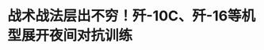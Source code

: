 <!DOCTYPE html>
<html lang="zh-CN">

<head>
    
<title>战术战法层出不穷！歼-10C、歼-16等机型展开夜间对抗训练_腾讯新闻</title>
<meta name="keywords" content="歼-10C,歼-16,军机,战机,歼-20,协同作战,战术,蓝方,空军">
<meta name="description" content="近日，空军某部组织下半夜和拂晓飞行对抗训练，红蓝双方围绕复杂电磁环境下的多机型协同作战展开对抗。红方结合歼-10C、歼-16机型特点密切协同，利用蓝方雷达“盲区”，不断创造攻击窗口。蓝方采取佯攻诱敌策略，多次对红方构成威胁。战术战法层出不穷，攻防态势多次反转，戳视频一起看。...">
<meta name="author" content="腾讯网">
<meta name="copyright" content="Copyright 1998 - 2025 Tencent. All Rights Reserved">
<meta property="og:type" content="news" />

<meta property="og:title" content="战术战法层出不穷！歼-10C、歼-16等机型展开夜间对抗训练_腾讯新闻" />
<meta property="og:description" content="近日，空军某部组织下半夜和拂晓飞行对抗训练，红蓝双方围绕复杂电磁环境下的多机型协同作战展开对抗。红方结合歼-10C、歼-16机型特点密切协同，利用蓝方雷达“盲区”，不断创造攻击窗口。蓝方采取佯攻诱敌策略，多次对红方构成威胁。战术战法层出不穷，攻防态势多次反转，戳视频一起看。..." />
<meta property="og:url" content="https://news.qq.com/rain/a/20250527A016GA00" />
<meta property="og:image" content="https://inews.gtimg.com/news_ls/OFtuyAb_I2piT8LE6IldwnyP_gIhicCRupgEL0dl4_qvQAA_640330/0" />
<meta property="article:author" content="央视新闻" />
<meta property="article:published_time" content="2025-05-27 06:05:08" />
<meta property="category" content="mil" />

<meta name="baidu-site-verification" content="jJeIJ5X7pP" />
    <meta charset="utf-8" />
<meta http-equiv="X-UA-Compatible" content="IE=Edge" />
<meta name="viewport" content="width=device-width, initial-scale=1, shrink-to-fit=no" />
<link rel="dns-prefetch" href="mat1.gtimg.com">
<link rel="dns-prefetch" href="i.news.qq.com">
<link rel="shortcut icon" href="https://mat1.gtimg.com/qqcdn/qqindex2021/favicon.ico">
<script nomodule="true" src="https://mat1.gtimg.com/qqcdn/qqindex2021/common-static/20240515201444/core3-37-1.min.js"></script>
<script>
  try {
    if (!window.IntersectionObserver) {
      var observerScript = document.createElement('script');
      observerScript.src = "https://mat1.gtimg.com/qqcdn/qqindex2021/common-static/20241024141058/intersection-observer-polyfill.js";
      document.head.appendChild(observerScript);
    }
  } catch (error) {}
</script>

<script>
  try {
    if (!Element.prototype.scrollTo) {
      var scrollScript = document.createElement('script');
      scrollScript.src = "https://mat1.gtimg.com/qqcdn/qqindex2021/common-static/20241025153001/scroll-behavior-polyfill.js";
      document.head.appendChild(scrollScript);
    }
  } catch (error) {}
</script>
<script>
  try {
    if ('scrollRestoration' in window.history) {
      window.history.scrollRestoration = 'manual';
    }
    window.isPcClient = Boolean(window.electron) && (
      window.navigator.userAgent.indexOf('pc-client') > 0 ||
      window.navigator.userAgent.indexOf('TencentNews') > 0
    );
  } catch {}
</script>
<script>
  try {
    if (window.isPcClient) {
      var bodyStyle = document.createElement('style');
      bodyStyle.innerText = 'body{ zoom: 0.95 }';
      document.head.appendChild(bodyStyle);
    }
  } catch {}
</script>
<script>
  window.DATA = {"url":"https://view.inews.qq.com/a/20250527A016GA00","article_id":"20250527A016GA00","article_type":"0","title":"战术战法层出不穷！歼-10C、歼-16等机型展开夜间对抗训练","desc":"近日，空军某部组织下半夜和拂晓飞行对抗训练，红蓝双方围绕复杂电磁环境下的多机型协同作战展开对抗。红方结合歼-10C、歼-16机型特点密切协同，利用蓝方雷达“盲区”，不断创造攻击窗口。蓝方采取佯攻诱敌策略，多次对红方构成威胁。战术战法层出不穷，攻防态势多次反转，戳视频一起看。...","iNewsRecommendLevel":1,"abstract":"近日，空军某部组织下半夜和拂晓飞行对抗训练，红蓝双方围绕复杂电磁环境下的多机型协同作战展开对抗。红方结合歼-10C、歼-16机型特点密切协同，利用蓝方雷达“盲区”，不断创造攻击窗口。蓝方采取佯攻诱敌策略，多次对红方构成威胁。战术战法层出不穷，攻防态势多次反转，戳视频一起看。...","catalog1":"mil","ad_channel_sign":"milite","introduction":"","media":"央视新闻","media_id":"58","pubtime":"2025-05-27 06:05:08","comment_id":"8415127897","political":0,"cmsId":"20250527A016GA00","cms_id":"20250527A016GA00","closeAllAd":0,"closeAllFavorite":false,"originContent":{"directory":{"ai_list":null,"enable":2,"list":null},"text":"\u003cdiv class=\"rich_media_content\"\u003e\u003c!--NO_AD_ERROR_8--\u003e\u003cdiv data-vid=\"m30903zqy6e\" data-widget=\"video\"\u003e\u003c!--VIDEO_0--\u003e\u003cspan style=\"text-align: center;font-size: 13px;color: rgb(136, 136, 136); line-height: 14px;margin-bottom: 22px;margin-top: 8px; display: block;\"\u003e\u003c/span\u003e\u003c/div\u003e\n\u003cp data-source=\"cke\"\u003e近日，空军某部组织下半夜和拂晓飞行对抗训练，红蓝双方围绕复杂电磁环境下的多机型协同作战展开对抗。红方结合\u003c!--VERTICAL_CARD_BEGIN_0--\u003e歼-10C\u003c!--VERTICAL_CARD_END_0--\u003e、\u003c!--VERTICAL_CARD_BEGIN_1--\u003e歼-16\u003c!--VERTICAL_CARD_END_1--\u003e机型特点密切协同，利用蓝方雷达“盲区”，不断创造攻击窗口。蓝方采取佯攻诱敌策略，多次对红方构成威胁。战术战法层出不穷，攻防态势多次反转，戳视频一起看。\u003c!--NO_AD_0--\u003e\u003c!--NO_AD_1--\u003e\u003c!--NO_AD_2--\u003e\u003c!--NO_AD_3--\u003e\u003c!--NO_AD_4--\u003e\u003c!--EOP_0--\u003e\u003c!--EOP_1--\u003e\u003c!--EOP_2--\u003e\u003c!--EOP_3--\u003e\u003c!--EOP_4--\u003e\u003c/p\u003e\u003c!--PARAGRAPH_4--\u003e\u003c!--PARAGRAPH_3--\u003e\u003c!--PARAGRAPH_2--\u003e\u003c!--PARAGRAPH_1--\u003e\u003c!--PARAGRAPH_0--\u003e\n\n\n\n\u003cstyle\u003e.rich_media_content{--news-tabel-th-night-color: #444444;--news-font-day-color: #333;--news-font-night-color: #d9d9d9;--news-bottom-distance: 22px}.rich_media_content p:not([data-exeditor-arbitrary-box=image-box]){letter-spacing:.5px;line-height:30px;margin-bottom:var(--news-bottom-distance);word-wrap:break-word}.rich_media_content{color:var(--news-font-day-color);font-size:18px}@media(prefers-color-scheme:dark){body:not([data-weui-theme=light]):not([dark-mode-disable=true]) .rich_media_content p:not([data-exeditor-arbitrary-box=image-box]){letter-spacing:.5px;line-height:30px;margin-bottom:var(--news-bottom-distance);word-wrap:break-word}body:not([data-weui-theme=light]):not([dark-mode-disable=true]) .rich_media_content{color:var(--news-font-night-color)}}.data_color_scheme_dark .rich_media_content p:not([data-exeditor-arbitrary-box=image-box]){letter-spacing:.5px;line-height:30px;margin-bottom:var(--news-bottom-distance);word-wrap:break-word}.data_color_scheme_dark .rich_media_content{color:var(--news-font-night-color)}.data_color_scheme_dark .rich_media_content{font-size:18px}.rich_media_content p[data-exeditor-arbitrary-box=image-box]{margin-bottom:11px}.rich_media_content\u003ediv:not(.qnt-video),.rich_media_content\u003esection{margin-bottom:var(--news-bottom-distance)}.rich_media_content hr{margin-bottom:var(--news-bottom-distance)}.rich_media_content .link_list{margin:0;margin-top:20px;min-height:0!important}.rich_media_content blockquote{background:#f9f9f9;border-left:6px solid #ccc;margin:1.5em 10px;padding:.5em 10px}.rich_media_content blockquote p{margin-bottom:0!important}.data_color_scheme_dark .rich_media_content blockquote{background:#323232}@media(prefers-color-scheme:dark){body:not([data-weui-theme=light]):not([dark-mode-disable=true]) .rich_media_content blockquote{background:#323232}}.rich_media_content ol[data-ex-list]{--ol-start: 1;--ol-list-style-type: decimal;list-style-type:none;counter-reset:olCounter calc(var(--ol-start,1) - 1);position:relative}.rich_media_content ol[data-ex-list]\u003eli\u003e:first-child::before{content:counter(olCounter,var(--ol-list-style-type)) '. ';counter-increment:olCounter;font-variant-numeric:tabular-nums;display:inline-block}.rich_media_content ul[data-ex-list]{--ul-list-style-type: circle;list-style-type:none;position:relative}.rich_media_content ul[data-ex-list].nonUnicode-list-style-type\u003eli\u003e:first-child::before{content:var(--ul-list-style-type) ' ';font-variant-numeric:tabular-nums;display:inline-block;transform:scale(0.5)}.rich_media_content ul[data-ex-list].unicode-list-style-type\u003eli\u003e:first-child::before{content:var(--ul-list-style-type) ' ';font-variant-numeric:tabular-nums;display:inline-block;transform:scale(0.8)}.rich_media_content ol:not([data-ex-list]){padding-left:revert}.rich_media_content ul:not([data-ex-list]){padding-left:revert}.rich_media_content table{display:table;border-collapse:collapse;margin-bottom:var(--news-bottom-distance)}.rich_media_content table th,.rich_media_content table td{word-wrap:break-word;border:1px solid #ddd;white-space:nowrap;padding:2px 5px}.rich_media_content table th{font-weight:700;background-color:#f0f0f0;text-align:left}.rich_media_content table p{margin-bottom:0!important}.data_color_scheme_dark .rich_media_content table th{background:var(--news-tabel-th-night-color)}@media(prefers-color-scheme:dark){body:not([data-weui-theme=light]):not([dark-mode-disable=true]) .rich_media_content table th{background:var(--news-tabel-th-night-color)}}.rich_media_content .qqnews_image_desc,.rich_media_content p[type=om-image-desc]{line-height:20px!important;text-align:center!important;font-size:14px!important;color:#666!important}.rich_media_content div[data-exeditor-arbitrary-box=wrap]:not([data-exeditor-arbitrary-box-special-style]){max-width:100%}.rich_media_content .qqnews-content{--wmfont: 0;--wmcolor: transparent;font-size:var(--wmfont);color:var(--wmcolor);line-height:var(--wmfont)!important;margin-bottom:var(--wmfont)!important}.rich_media_content .qqnews_sign_emphasis{background:#f7f7f7}.rich_media_content .qqnews_sign_emphasis ol{word-wrap:break-word;border:none;color:#5c5c5c;line-height:28px;list-style:none;margin:14px 0 6px;padding:16px 15px 4px}.rich_media_content .qqnews_sign_emphasis p{margin-bottom:12px!important}.rich_media_content .qqnews_sign_emphasis ol\u003eli\u003ep{padding-left:30px}.rich_media_content .qqnews_sign_emphasis ol\u003eli{list-style:none}.rich_media_content .qqnews_sign_emphasis ol\u003eli\u003ep:first-child::before{margin-left:-30px;content:counter(olCounter,decimal) ''!important;counter-increment:olCounter!important;font-variant-numeric:tabular-nums!important;background:#37f;border-radius:2px;color:#fff;font-size:15px;font-style:normal;text-align:center;line-height:18px;width:18px;height:18px;margin-right:12px;position:relative;top:-1px}.data_color_scheme_dark .rich_media_content .qqnews_sign_emphasis{background:#262626}.data_color_scheme_dark .rich_media_content .qqnews_sign_emphasis ol\u003eli\u003ep{color:#a9a9a9}@media(prefers-color-scheme:dark){body:not([data-weui-theme=light]):not([dark-mode-disable=true]) .rich_media_content .qqnews_sign_emphasis{background:#262626}body:not([data-weui-theme=light]):not([dark-mode-disable=true]) .rich_media_content .qqnews_sign_emphasis ol\u003eli\u003ep{color:#a9a9a9}}.rich_media_content h1,.rich_media_content h2,.rich_media_content h3,.rich_media_content h4,.rich_media_content h5,.rich_media_content h6{margin-bottom:var(--news-bottom-distance);font-weight:700}.rich_media_content h1{font-size:20px}.rich_media_content h2,.rich_media_content h3{font-size:19px}.rich_media_content h4,.rich_media_content h5,.rich_media_content h6{font-size:18px}.rich_media_content li:empty{display:none}.rich_media_content ul,.rich_media_content ol{margin-bottom:var(--news-bottom-distance)}.rich_media_content div\u003ep:only-child{margin-bottom:0!important}.rich_media_content .cms-cke-widget-title-wrap p{margin-bottom:0!important}\u003c/style\u003e\u003c/div\u003e","version":"v2"},"originAttribute":{"VERTICAL_CARD_BEGIN_0":{"a_version":"21_android_7.4.57","desc":"歼-10C","detail_url":"qqnews://article_9528?act=ai_chat\u0026vertical_card_type=ai\u0026vertical_card_desc=%E6%AD%BC-10C\u0026a_version=21_android_7.4.57\u0026i_version=11.0_qqnews_7.4.70","i_version":"11.0_qqnews_7.4.70","previous_context":"\n近日，空军某部组织下半夜和拂晓飞行对抗训练，红蓝双方围绕复杂电磁环境下的多机型协同作战展开对抗。红方结合","subsequent_context":"、歼-16机型特点密切协同，利用蓝方雷达“盲区”，不断创造攻击窗口。蓝方采取佯攻诱敌策略，多次对红方构成威胁。战术战法层出不穷，攻防态势多次反转，戳视频一起看。\n\n\n\n","type":"ai","url":"qqnews://article_9528?act=ai_chat\u0026vertical_card_type=ai\u0026vertical_card_desc=%E6%AD%BC-10C\u0026jumpinfo=%7B%22scene%22%3A%22algo_scribe_words%22%2C%22sentence%22%3A%22%E6%AD%BC-10C%22%2C%22sentenceContext%22%3A%22%5Cn%E8%BF%91%E6%97%A5%EF%BC%8C%E7%A9%BA%E5%86%9B%E6%9F%90%E9%83%A8%E7%BB%84%E7%BB%87%E4%B8%8B%E5%8D%8A%E5%A4%9C%E5%92%8C%E6%8B%82%E6%99%93%E9%A3%9E%E8%A1%8C%E5%AF%B9%E6%8A%97%E8%AE%AD%E7%BB%83%EF%BC%8C%E7%BA%A2%E8%93%9D%E5%8F%8C%E6%96%B9%E5%9B%B4%E7%BB%95%E5%A4%8D%E6%9D%82%E7%94%B5%E7%A3%81%E7%8E%AF%E5%A2%83%E4%B8%8B%E7%9A%84%E5%A4%9A%E6%9C%BA%E5%9E%8B%E5%8D%8F%E5%90%8C%E4%BD%9C%E6%88%98%E5%B1%95%E5%BC%80%E5%AF%B9%E6%8A%97%E3%80%82%E7%BA%A2%E6%96%B9%E7%BB%93%E5%90%88%7B%E6%AD%BC-10C%7D%E3%80%81%E6%AD%BC-16%E6%9C%BA%E5%9E%8B%E7%89%B9%E7%82%B9%E5%AF%86%E5%88%87%E5%8D%8F%E5%90%8C%EF%BC%8C%E5%88%A9%E7%94%A8%E8%93%9D%E6%96%B9%E9%9B%B7%E8%BE%BE%E2%80%9C%E7%9B%B2%E5%8C%BA%E2%80%9D%EF%BC%8C%E4%B8%8D%E6%96%AD%E5%88%9B%E9%80%A0%E6%94%BB%E5%87%BB%E7%AA%97%E5%8F%A3%E3%80%82%E8%93%9D%E6%96%B9%E9%87%87%E5%8F%96%E4%BD%AF%E6%94%BB%E8%AF%B1%E6%95%8C%E7%AD%96%E7%95%A5%EF%BC%8C%E5%A4%9A%E6%AC%A1%E5%AF%B9%E7%BA%A2%E6%96%B9%E6%9E%84%E6%88%90%E5%A8%81%E8%83%81%E3%80%82%E6%88%98%E6%9C%AF%E6%88%98%E6%B3%95%E5%B1%82%E5%87%BA%E4%B8%8D%E7%A9%B7%EF%BC%8C%E6%94%BB%E9%98%B2%E6%80%81%E5%8A%BF%E5%A4%9A%E6%AC%A1%E5%8F%8D%E8%BD%AC%EF%BC%8C%E6%88%B3%E8%A7%86%E9%A2%91%E4%B8%80%E8%B5%B7%E7%9C%8B%E3%80%82%5Cn%5Cn%5Cn%5Cn%22%2C%22source%22%3A%22article_sharepage_scribewords%22%7D","urls":{"qqcom":{"pc_url":"qqnews://article_9528?act=ai_chat\u0026vertical_card_type=ai\u0026vertical_card_desc=%E6%AD%BC-10C\u0026jumpinfo=%7B%22scene%22%3A%22algo_scribe_words%22%2C%22sentence%22%3A%22%E6%AD%BC-10C%22%2C%22sentenceContext%22%3A%22%5Cn%E8%BF%91%E6%97%A5%EF%BC%8C%E7%A9%BA%E5%86%9B%E6%9F%90%E9%83%A8%E7%BB%84%E7%BB%87%E4%B8%8B%E5%8D%8A%E5%A4%9C%E5%92%8C%E6%8B%82%E6%99%93%E9%A3%9E%E8%A1%8C%E5%AF%B9%E6%8A%97%E8%AE%AD%E7%BB%83%EF%BC%8C%E7%BA%A2%E8%93%9D%E5%8F%8C%E6%96%B9%E5%9B%B4%E7%BB%95%E5%A4%8D%E6%9D%82%E7%94%B5%E7%A3%81%E7%8E%AF%E5%A2%83%E4%B8%8B%E7%9A%84%E5%A4%9A%E6%9C%BA%E5%9E%8B%E5%8D%8F%E5%90%8C%E4%BD%9C%E6%88%98%E5%B1%95%E5%BC%80%E5%AF%B9%E6%8A%97%E3%80%82%E7%BA%A2%E6%96%B9%E7%BB%93%E5%90%88%7B%E6%AD%BC-10C%7D%E3%80%81%E6%AD%BC-16%E6%9C%BA%E5%9E%8B%E7%89%B9%E7%82%B9%E5%AF%86%E5%88%87%E5%8D%8F%E5%90%8C%EF%BC%8C%E5%88%A9%E7%94%A8%E8%93%9D%E6%96%B9%E9%9B%B7%E8%BE%BE%E2%80%9C%E7%9B%B2%E5%8C%BA%E2%80%9D%EF%BC%8C%E4%B8%8D%E6%96%AD%E5%88%9B%E9%80%A0%E6%94%BB%E5%87%BB%E7%AA%97%E5%8F%A3%E3%80%82%E8%93%9D%E6%96%B9%E9%87%87%E5%8F%96%E4%BD%AF%E6%94%BB%E8%AF%B1%E6%95%8C%E7%AD%96%E7%95%A5%EF%BC%8C%E5%A4%9A%E6%AC%A1%E5%AF%B9%E7%BA%A2%E6%96%B9%E6%9E%84%E6%88%90%E5%A8%81%E8%83%81%E3%80%82%E6%88%98%E6%9C%AF%E6%88%98%E6%B3%95%E5%B1%82%E5%87%BA%E4%B8%8D%E7%A9%B7%EF%BC%8C%E6%94%BB%E9%98%B2%E6%80%81%E5%8A%BF%E5%A4%9A%E6%AC%A1%E5%8F%8D%E8%BD%AC%EF%BC%8C%E6%88%B3%E8%A7%86%E9%A2%91%E4%B8%80%E8%B5%B7%E7%9C%8B%E3%80%82%5Cn%5Cn%5Cn%5Cn%22%2C%22source%22%3A%22article_sharepage_scribewords%22%7D"},"web":{"h5_url":"qqnews://article_9528?act=ai_chat\u0026vertical_card_type=ai\u0026vertical_card_desc=%E6%AD%BC-10C\u0026jumpinfo=%7B%22scene%22%3A%22algo_scribe_words%22%2C%22sentence%22%3A%22%E6%AD%BC-10C%22%2C%22sentenceContext%22%3A%22%5Cn%E8%BF%91%E6%97%A5%EF%BC%8C%E7%A9%BA%E5%86%9B%E6%9F%90%E9%83%A8%E7%BB%84%E7%BB%87%E4%B8%8B%E5%8D%8A%E5%A4%9C%E5%92%8C%E6%8B%82%E6%99%93%E9%A3%9E%E8%A1%8C%E5%AF%B9%E6%8A%97%E8%AE%AD%E7%BB%83%EF%BC%8C%E7%BA%A2%E8%93%9D%E5%8F%8C%E6%96%B9%E5%9B%B4%E7%BB%95%E5%A4%8D%E6%9D%82%E7%94%B5%E7%A3%81%E7%8E%AF%E5%A2%83%E4%B8%8B%E7%9A%84%E5%A4%9A%E6%9C%BA%E5%9E%8B%E5%8D%8F%E5%90%8C%E4%BD%9C%E6%88%98%E5%B1%95%E5%BC%80%E5%AF%B9%E6%8A%97%E3%80%82%E7%BA%A2%E6%96%B9%E7%BB%93%E5%90%88%7B%E6%AD%BC-10C%7D%E3%80%81%E6%AD%BC-16%E6%9C%BA%E5%9E%8B%E7%89%B9%E7%82%B9%E5%AF%86%E5%88%87%E5%8D%8F%E5%90%8C%EF%BC%8C%E5%88%A9%E7%94%A8%E8%93%9D%E6%96%B9%E9%9B%B7%E8%BE%BE%E2%80%9C%E7%9B%B2%E5%8C%BA%E2%80%9D%EF%BC%8C%E4%B8%8D%E6%96%AD%E5%88%9B%E9%80%A0%E6%94%BB%E5%87%BB%E7%AA%97%E5%8F%A3%E3%80%82%E8%93%9D%E6%96%B9%E9%87%87%E5%8F%96%E4%BD%AF%E6%94%BB%E8%AF%B1%E6%95%8C%E7%AD%96%E7%95%A5%EF%BC%8C%E5%A4%9A%E6%AC%A1%E5%AF%B9%E7%BA%A2%E6%96%B9%E6%9E%84%E6%88%90%E5%A8%81%E8%83%81%E3%80%82%E6%88%98%E6%9C%AF%E6%88%98%E6%B3%95%E5%B1%82%E5%87%BA%E4%B8%8D%E7%A9%B7%EF%BC%8C%E6%94%BB%E9%98%B2%E6%80%81%E5%8A%BF%E5%A4%9A%E6%AC%A1%E5%8F%8D%E8%BD%AC%EF%BC%8C%E6%88%B3%E8%A7%86%E9%A2%91%E4%B8%80%E8%B5%B7%E7%9C%8B%E3%80%82%5Cn%5Cn%5Cn%5Cn%22%2C%22source%22%3A%22article_sharepage_scribewords%22%7D"}}},"VERTICAL_CARD_BEGIN_1":{"a_version":"21_android_7.4.57","desc":"歼-16","detail_url":"qqnews://article_9528?act=ai_chat\u0026vertical_card_type=ai\u0026vertical_card_desc=%E6%AD%BC-16\u0026a_version=21_android_7.4.57\u0026i_version=11.0_qqnews_7.4.70","i_version":"11.0_qqnews_7.4.70","previous_context":"\n近日，空军某部组织下半夜和拂晓飞行对抗训练，红蓝双方围绕复杂电磁环境下的多机型协同作战展开对抗。红方结合歼-10C、","subsequent_context":"机型特点密切协同，利用蓝方雷达“盲区”，不断创造攻击窗口。蓝方采取佯攻诱敌策略，多次对红方构成威胁。战术战法层出不穷，攻防态势多次反转，戳视频一起看。\n\n\n\n","type":"ai","url":"qqnews://article_9528?act=ai_chat\u0026vertical_card_type=ai\u0026vertical_card_desc=%E6%AD%BC-16\u0026jumpinfo=%7B%22scene%22%3A%22algo_scribe_words%22%2C%22sentence%22%3A%22%E6%AD%BC-16%22%2C%22sentenceContext%22%3A%22%5Cn%E8%BF%91%E6%97%A5%EF%BC%8C%E7%A9%BA%E5%86%9B%E6%9F%90%E9%83%A8%E7%BB%84%E7%BB%87%E4%B8%8B%E5%8D%8A%E5%A4%9C%E5%92%8C%E6%8B%82%E6%99%93%E9%A3%9E%E8%A1%8C%E5%AF%B9%E6%8A%97%E8%AE%AD%E7%BB%83%EF%BC%8C%E7%BA%A2%E8%93%9D%E5%8F%8C%E6%96%B9%E5%9B%B4%E7%BB%95%E5%A4%8D%E6%9D%82%E7%94%B5%E7%A3%81%E7%8E%AF%E5%A2%83%E4%B8%8B%E7%9A%84%E5%A4%9A%E6%9C%BA%E5%9E%8B%E5%8D%8F%E5%90%8C%E4%BD%9C%E6%88%98%E5%B1%95%E5%BC%80%E5%AF%B9%E6%8A%97%E3%80%82%E7%BA%A2%E6%96%B9%E7%BB%93%E5%90%88%E6%AD%BC-10C%E3%80%81%7B%E6%AD%BC-16%7D%E6%9C%BA%E5%9E%8B%E7%89%B9%E7%82%B9%E5%AF%86%E5%88%87%E5%8D%8F%E5%90%8C%EF%BC%8C%E5%88%A9%E7%94%A8%E8%93%9D%E6%96%B9%E9%9B%B7%E8%BE%BE%E2%80%9C%E7%9B%B2%E5%8C%BA%E2%80%9D%EF%BC%8C%E4%B8%8D%E6%96%AD%E5%88%9B%E9%80%A0%E6%94%BB%E5%87%BB%E7%AA%97%E5%8F%A3%E3%80%82%E8%93%9D%E6%96%B9%E9%87%87%E5%8F%96%E4%BD%AF%E6%94%BB%E8%AF%B1%E6%95%8C%E7%AD%96%E7%95%A5%EF%BC%8C%E5%A4%9A%E6%AC%A1%E5%AF%B9%E7%BA%A2%E6%96%B9%E6%9E%84%E6%88%90%E5%A8%81%E8%83%81%E3%80%82%E6%88%98%E6%9C%AF%E6%88%98%E6%B3%95%E5%B1%82%E5%87%BA%E4%B8%8D%E7%A9%B7%EF%BC%8C%E6%94%BB%E9%98%B2%E6%80%81%E5%8A%BF%E5%A4%9A%E6%AC%A1%E5%8F%8D%E8%BD%AC%EF%BC%8C%E6%88%B3%E8%A7%86%E9%A2%91%E4%B8%80%E8%B5%B7%E7%9C%8B%E3%80%82%5Cn%5Cn%5Cn%5Cn%22%2C%22source%22%3A%22article_sharepage_scribewords%22%7D","urls":{"qqcom":{"pc_url":"qqnews://article_9528?act=ai_chat\u0026vertical_card_type=ai\u0026vertical_card_desc=%E6%AD%BC-16\u0026jumpinfo=%7B%22scene%22%3A%22algo_scribe_words%22%2C%22sentence%22%3A%22%E6%AD%BC-16%22%2C%22sentenceContext%22%3A%22%5Cn%E8%BF%91%E6%97%A5%EF%BC%8C%E7%A9%BA%E5%86%9B%E6%9F%90%E9%83%A8%E7%BB%84%E7%BB%87%E4%B8%8B%E5%8D%8A%E5%A4%9C%E5%92%8C%E6%8B%82%E6%99%93%E9%A3%9E%E8%A1%8C%E5%AF%B9%E6%8A%97%E8%AE%AD%E7%BB%83%EF%BC%8C%E7%BA%A2%E8%93%9D%E5%8F%8C%E6%96%B9%E5%9B%B4%E7%BB%95%E5%A4%8D%E6%9D%82%E7%94%B5%E7%A3%81%E7%8E%AF%E5%A2%83%E4%B8%8B%E7%9A%84%E5%A4%9A%E6%9C%BA%E5%9E%8B%E5%8D%8F%E5%90%8C%E4%BD%9C%E6%88%98%E5%B1%95%E5%BC%80%E5%AF%B9%E6%8A%97%E3%80%82%E7%BA%A2%E6%96%B9%E7%BB%93%E5%90%88%E6%AD%BC-10C%E3%80%81%7B%E6%AD%BC-16%7D%E6%9C%BA%E5%9E%8B%E7%89%B9%E7%82%B9%E5%AF%86%E5%88%87%E5%8D%8F%E5%90%8C%EF%BC%8C%E5%88%A9%E7%94%A8%E8%93%9D%E6%96%B9%E9%9B%B7%E8%BE%BE%E2%80%9C%E7%9B%B2%E5%8C%BA%E2%80%9D%EF%BC%8C%E4%B8%8D%E6%96%AD%E5%88%9B%E9%80%A0%E6%94%BB%E5%87%BB%E7%AA%97%E5%8F%A3%E3%80%82%E8%93%9D%E6%96%B9%E9%87%87%E5%8F%96%E4%BD%AF%E6%94%BB%E8%AF%B1%E6%95%8C%E7%AD%96%E7%95%A5%EF%BC%8C%E5%A4%9A%E6%AC%A1%E5%AF%B9%E7%BA%A2%E6%96%B9%E6%9E%84%E6%88%90%E5%A8%81%E8%83%81%E3%80%82%E6%88%98%E6%9C%AF%E6%88%98%E6%B3%95%E5%B1%82%E5%87%BA%E4%B8%8D%E7%A9%B7%EF%BC%8C%E6%94%BB%E9%98%B2%E6%80%81%E5%8A%BF%E5%A4%9A%E6%AC%A1%E5%8F%8D%E8%BD%AC%EF%BC%8C%E6%88%B3%E8%A7%86%E9%A2%91%E4%B8%80%E8%B5%B7%E7%9C%8B%E3%80%82%5Cn%5Cn%5Cn%5Cn%22%2C%22source%22%3A%22article_sharepage_scribewords%22%7D"},"web":{"h5_url":"qqnews://article_9528?act=ai_chat\u0026vertical_card_type=ai\u0026vertical_card_desc=%E6%AD%BC-16\u0026jumpinfo=%7B%22scene%22%3A%22algo_scribe_words%22%2C%22sentence%22%3A%22%E6%AD%BC-16%22%2C%22sentenceContext%22%3A%22%5Cn%E8%BF%91%E6%97%A5%EF%BC%8C%E7%A9%BA%E5%86%9B%E6%9F%90%E9%83%A8%E7%BB%84%E7%BB%87%E4%B8%8B%E5%8D%8A%E5%A4%9C%E5%92%8C%E6%8B%82%E6%99%93%E9%A3%9E%E8%A1%8C%E5%AF%B9%E6%8A%97%E8%AE%AD%E7%BB%83%EF%BC%8C%E7%BA%A2%E8%93%9D%E5%8F%8C%E6%96%B9%E5%9B%B4%E7%BB%95%E5%A4%8D%E6%9D%82%E7%94%B5%E7%A3%81%E7%8E%AF%E5%A2%83%E4%B8%8B%E7%9A%84%E5%A4%9A%E6%9C%BA%E5%9E%8B%E5%8D%8F%E5%90%8C%E4%BD%9C%E6%88%98%E5%B1%95%E5%BC%80%E5%AF%B9%E6%8A%97%E3%80%82%E7%BA%A2%E6%96%B9%E7%BB%93%E5%90%88%E6%AD%BC-10C%E3%80%81%7B%E6%AD%BC-16%7D%E6%9C%BA%E5%9E%8B%E7%89%B9%E7%82%B9%E5%AF%86%E5%88%87%E5%8D%8F%E5%90%8C%EF%BC%8C%E5%88%A9%E7%94%A8%E8%93%9D%E6%96%B9%E9%9B%B7%E8%BE%BE%E2%80%9C%E7%9B%B2%E5%8C%BA%E2%80%9D%EF%BC%8C%E4%B8%8D%E6%96%AD%E5%88%9B%E9%80%A0%E6%94%BB%E5%87%BB%E7%AA%97%E5%8F%A3%E3%80%82%E8%93%9D%E6%96%B9%E9%87%87%E5%8F%96%E4%BD%AF%E6%94%BB%E8%AF%B1%E6%95%8C%E7%AD%96%E7%95%A5%EF%BC%8C%E5%A4%9A%E6%AC%A1%E5%AF%B9%E7%BA%A2%E6%96%B9%E6%9E%84%E6%88%90%E5%A8%81%E8%83%81%E3%80%82%E6%88%98%E6%9C%AF%E6%88%98%E6%B3%95%E5%B1%82%E5%87%BA%E4%B8%8D%E7%A9%B7%EF%BC%8C%E6%94%BB%E9%98%B2%E6%80%81%E5%8A%BF%E5%A4%9A%E6%AC%A1%E5%8F%8D%E8%BD%AC%EF%BC%8C%E6%88%B3%E8%A7%86%E9%A2%91%E4%B8%80%E8%B5%B7%E7%9C%8B%E3%80%82%5Cn%5Cn%5Cn%5Cn%22%2C%22source%22%3A%22article_sharepage_scribewords%22%7D"}}},"VERTICAL_CARD_END_0":{"show_type":"6"},"VERTICAL_CARD_END_1":{"show_type":"6"},"VIDEO_0":{"asDownloader":"","asSensitiveNormal":"","aspect":"1.78","desc":"","duration":"00:31","height":360,"img":"http://puui.qpic.cn/vpic_cover/m30903zqy6e/m30903zqy6e_hz.jpg/640","jumpword":"","playmode":1,"playurl":"http://inews.qq.com/webVideo?vid=m30903zqy6e\u0026img=http%3A%2F%2Fpuui.qpic.cn%2Fvpic_cover%2Fm30903zqy6e%2Fm30903zqy6e_hz.jpg%2F640\u0026appver=16.7.1_qqcom_7.2.40","screenType":-1,"style":"","title":"战术战法层出不穷！歼-10C、歼-16等机型展开夜间对抗训练","vid":"m30903zqy6e","videosourcetype":1,"width":640}},"selfDeclare":{},"userAddress":"北京","card":{"chlid":"58","chlname":"央视新闻","desc":"“央视新闻”是中央广播电视总台新闻新媒体旗舰账号，是重大新闻、突发事件和重要报道的总台首发账号。","icon":"https://inews.gtimg.com/om_ls/OCsBJ1JWKedYO2D7fQMnqlOmtm7WVDrtLSwqEYQCk6kJ8AA_200200/0","msgEntry":1,"uin":"ec6993b8a9bd48215bee15e390bcc00f76","update_frequency":"0","vip_desc":"中央广播电视总台央视新闻官方账号","vip_icon_night":"https://inews.gtimg.com/newsapp_bt/0/1128171011183_4151/0","vip_place":"left","vip_type":"20006","vip_icon":"https://inews.gtimg.com/newsapp_bt/0/1128164013310_1586/0","vip_type_new":"20006","suid":"8QMc3H5f7o0Uuj/Z","liveInfo":{"roomID":"1453407855","roomStatus":"2","cms_id":"RLV2025052604164300","article_type":"102"},"cpLevel":1},"interationCount":{"like":346,"collect":91,"share":85},"payment_info":{},"article_is_pay":false,"payment_column_info_v1":{"is_column_pay":false,"read_count_all":0},"tag_info_item":null,"contentWordsNum":121,"extraProperty":{"FeedbackDetailDisableInsert":0,"zanSkinType":""},"relateWelfare":{},"aiSwitch":true,"isOversize":false,"videoArr":[]};
</script>
<script>
  window.channelInfo = {"channelConfig":{"channelNav":[{"_auto_id":"1","active_alien_img":"","alien_img":"","channel_id":"news_news_home","is_local":"0","link":"https://www.qq.com","name_cn":"首页","name_en":"home"},{"_auto_id":"2","active_alien_img":"","alien_img":"","channel_id":"news_news_top","is_local":"0","link":"","name_cn":"要闻","name_en":"news"},{"_auto_id":"4","active_alien_img":"","alien_img":"","channel_id":"news_news_bj","is_local":"1","link":"","name_cn":"北京","name_en":"bj"},{"_auto_id":"5","active_alien_img":"","alien_img":"","channel_id":"news_news_finance","is_local":"0","link":"","name_cn":"财经","name_en":"finance"},{"_auto_id":"6","active_alien_img":"","alien_img":"","channel_id":"news_news_tech","is_local":"0","link":"","name_cn":"科技","name_en":"tech"},{"_auto_id":"7","active_alien_img":"","alien_img":"","channel_id":"tv","is_local":"0","link":"https://v.qq.com/channel/tv/?ptag=qqnews","name_cn":"电视剧","name_en":"tv"},{"_auto_id":"8","active_alien_img":"","alien_img":"","channel_id":"news_news_qa","is_local":"0","link":"","name_cn":"热问","name_en":"qa"},{"_auto_id":"9","active_alien_img":"","alien_img":"","channel_id":"news_news_ent","is_local":"0","link":"","name_cn":"娱乐","name_en":"ent"},{"_auto_id":"10","active_alien_img":"","alien_img":"","channel_id":"variety","is_local":"0","link":"https://v.qq.com/channel/variety/?ptag=qqnews","name_cn":"综艺","name_en":"variety"},{"_auto_id":"11","active_alien_img":"","alien_img":"","channel_id":"news_news_sports","is_local":"0","link":"","name_cn":"体育","name_en":"sports"},{"_auto_id":"13","active_alien_img":"","alien_img":"","channel_id":"news_news_nba","is_local":"0","link":"","name_cn":"NBA","name_en":"nba"},{"_auto_id":"14","active_alien_img":"","alien_img":"","channel_id":"news_news_world","is_local":"0","link":"","name_cn":"国际","name_en":"world"},{"_auto_id":"15","active_alien_img":"","alien_img":"","channel_id":"news_news_mil","is_local":"0","link":"","name_cn":"军事","name_en":"milite"},{"_auto_id":"16","active_alien_img":"","alien_img":"","channel_id":"news_news_auto","is_local":"0","link":"","name_cn":"汽车","name_en":"auto"},{"_auto_id":"17","active_alien_img":"","alien_img":"","channel_id":"news_news_house","is_local":"0","link":"","name_cn":"房产","name_en":"house"},{"_auto_id":"18","active_alien_img":"","alien_img":"","channel_id":"news_news_edu","is_local":"0","link":"","name_cn":"教育","name_en":"edu"},{"_auto_id":"19","active_alien_img":"","alien_img":"","channel_id":"news_news_antip","is_local":"0","link":"","name_cn":"健康","name_en":"health"},{"_auto_id":"20","active_alien_img":"","alien_img":"","channel_id":"news_news_video","is_local":"0","link":"","name_cn":"视频","name_en":"video"},{"_auto_id":"21","active_alien_img":"","alien_img":"","channel_id":"news_news_game","is_local":"0","link":"","name_cn":"游戏","name_en":"games"},{"_auto_id":"22","active_alien_img":"","alien_img":"","channel_id":"news_news_nchupin","is_local":"0","link":"","name_cn":"眼界","name_en":"chupin"},{"_auto_id":"24","active_alien_img":"","alien_img":"","channel_id":"news_news_football","is_local":"0","link":"","name_cn":"足球","name_en":"football"},{"_auto_id":"25","active_alien_img":"","alien_img":"","channel_id":"news_news_kepu","is_local":"0","link":"","name_cn":"科学","name_en":"kepu"},{"_auto_id":"26","active_alien_img":"","alien_img":"","channel_id":"news_news_digi","is_local":"0","link":"","name_cn":"数码","name_en":"digi"},{"_auto_id":"28","active_alien_img":"","alien_img":"","channel_id":"ymzx","is_local":"0","link":"https://gamer.qq.com/v2/cloudgame/game/96897?ichannel=txxwpc0Ftxxwpc1","name_cn":"元梦之星","name_en":"news_news_ymzx"},{"_auto_id":"31","active_alien_img":"","alien_img":"","channel_id":"movie","is_local":"0","link":"https://v.qq.com/channel/movie/?ptag=qqnews","name_cn":"电影","name_en":"movie"},{"_auto_id":"32","active_alien_img":"","alien_img":"","channel_id":"news_news_esport","is_local":"0","link":"","name_cn":"电竞","name_en":"esport"},{"_auto_id":"34","active_alien_img":"","alien_img":"","channel_id":"news_news_history","is_local":"0","link":"","name_cn":"历史","name_en":"history"},{"_auto_id":"35","active_alien_img":"","alien_img":"","channel_id":"news_news_baby","is_local":"0","link":"","name_cn":"育儿","name_en":"baby"},{"_auto_id":"36","active_alien_img":"","alien_img":"","channel_id":"hbjy","is_local":"0","link":"https://gp.qq.com/act/a20250421mnqlx/news.shtml","name_cn":"和平精英","name_en":"news_news_hbjy"},{"_auto_id":"37","active_alien_img":"","alien_img":"","channel_id":"cloud_gamer","is_local":"0","link":"https://gamer.qq.com/?ichannel=txxwpc0Ftxxwpc1","name_cn":"云游戏","name_en":"cloud_gamer"},{"_auto_id":"38","active_alien_img":"","alien_img":"","channel_id":"news_news_lic","is_local":"0","link":"","name_cn":"理财","name_en":"finance_licai"},{"_auto_id":"39","active_alien_img":"","alien_img":"","channel_id":"news_news_istock","is_local":"0","link":"","name_cn":"股票","name_en":"finance_stock"},{"_auto_id":"40","active_alien_img":"","alien_img":"","channel_id":"ren_min_shi_pin","is_local":"0","link":"https://news.qq.com/omn/author/8QMd3Hld74cbujbY?tab=om_video","name_cn":"人民视频","name_en":"ren_min_shi_pin"},{"_auto_id":"41","active_alien_img":"","alien_img":"","channel_id":"news_news_weather","is_local":"0","link":"https://tianqi.qq.com/index.htm","name_cn":"天气","name_en":"weather"}]}};
</script>
<script>
  window.articleConfig = {"rightConfig":[{"_auto_id":"1","category_key":"default","modules":"{\"moduleList\":[{\"title\":\"作者其他文章\",\"id\":\"user_article\"},{\"title\":\"精选视频\",\"id\":\"video_album\",\"videoType\":\"tag\",\"videoId\":\"aUepxrtchGM=\",\"isSticky\":0},{\"title\":\"下载条\",\"id\":\"download_banner\",\"isSticky\":1},{\"title\":\"热点榜\",\"id\":\"hot_rank_list\",\"isSticky\":1},{\"title\":\"广告推广\",\"id\":\"ssp_ad_module\",\"category\":\"ad_ssp\",\"loid\":\"109\",\"isSticky\":1},{\"title\":\"广告推广位\",\"id\":\"c2s_ad_module\",\"category\":\"right_c2s\",\"path\":\"QQcom_all_Rectangle-1|QQcom_all_Rectangle-2|QQcom_all_Rectangle-3\",\"isSticky\":1}]}"},{"_auto_id":"2","category_key":"ent","modules":"{\"moduleList\":[{\"title\":\"作者其他文章\",\"id\":\"user_article\"},{\"title\":\"精选视频\",\"id\":\"video_album\",\"videoType\":\"tag\",\"videoId\":\"aUepxrtchGM=\"},{\"title\":\"下载条\",\"id\":\"download_banner\",\"isSticky\":1},{\"title\":\"热点榜\",\"id\":\"hot_rank_list\",\"isSticky\":1},{\"title\":\"广告推广\",\"id\":\"ssp_ad_module\",\"category\":\"ad_ssp\",\"loid\":\"109\",\"isSticky\":1},{\"title\":\"广告推广\",\"id\":\"ssp_ad_module\",\"category\":\"ad_ssp\",\"loid\":\"117\",\"isSticky\":1}]}"},{"_auto_id":"3","category_key":"game","modules":"{\"moduleList\":[{\"title\":\"作者其他文章\",\"id\":\"user_article\"},{\"title\":\"精选视频\",\"id\":\"video_album\",\"videoType\":\"tag\",\"videoId\":\"aUepxrtchGM=\"},{\"title\":\"热门游戏\",\"id\":\"recommend_game\",\"isSticky\":0},{\"title\":\"下载条\",\"id\":\"download_banner\",\"isSticky\":1},{\"title\":\"热点榜\",\"id\":\"hot_rank_list\",\"isSticky\":1},{\"title\":\"广告推广\",\"id\":\"ssp_ad_module\",\"category\":\"ad_ssp\",\"loid\":\"109\",\"isSticky\":1},{\"title\":\"广告推广位\",\"id\":\"c2s_ad_module\",\"category\":\"right_c2s\",\"path\":\"QQcom_all_Rectangle-1|QQcom_all_Rectangle-2|QQcom_all_Rectangle-3\",\"isSticky\":1}]}"},{"_auto_id":"4","category_key":"tech","modules":"{\"moduleList\":[{\"title\":\"作者其他文章\",\"id\":\"user_article\"},{\"title\":\"精选视频\",\"id\":\"video_album\",\"videoType\":\"tag\",\"videoId\":\"aUepxrtchGM=\"},{\"title\":\"下载条\",\"id\":\"download_banner\",\"isSticky\":1},{\"title\":\"热点榜\",\"id\":\"hot_rank_list\",\"isSticky\":1},{\"title\":\"广告推广\",\"id\":\"ssp_ad_module\",\"category\":\"ad_ssp\",\"loid\":\"109\",\"isSticky\":1},{\"title\":\"广告推广位\",\"id\":\"c2s_ad_module\",\"category\":\"right_c2s\",\"path\":\"QQcom_all_Rectangle-1|QQcom_all_Rectangle-2|QQcom_all_Rectangle-3\",\"isSticky\":1}]}"},{"_auto_id":"5","category_key":"finance","modules":"{\"moduleList\":[{\"title\":\"作者其他文章\",\"id\":\"user_article\"},{\"title\":\"精选视频\",\"id\":\"video_album\",\"videoType\":\"tag\",\"videoId\":\"aUepxrtchGM=\"},{\"title\":\"下载条\",\"id\":\"download_banner\",\"isSticky\":1},{\"title\":\"热点榜\",\"id\":\"hot_rank_list\",\"isSticky\":1},{\"title\":\"广告推广\",\"id\":\"ssp_ad_module\",\"category\":\"ad_ssp\",\"loid\":\"109\",\"isSticky\":1},{\"title\":\"广告推广位\",\"id\":\"c2s_ad_module\",\"category\":\"right_c2s\",\"path\":\"QQcom_all_Rectangle-1|QQcom_all_Rectangle-2|QQcom_all_Rectangle-3\",\"isSticky\":1}]}"},{"_auto_id":"6","category_key":"news","modules":"{\"moduleList\":[{\"title\":\"作者其他文章\",\"id\":\"user_article\"},{\"title\":\"精选视频\",\"id\":\"video_album\",\"videoType\":\"tag\",\"videoId\":\"aUepxrtchGM=\"},{\"title\":\"下载条\",\"id\":\"download_banner\",\"isSticky\":1},{\"title\":\"热点榜\",\"id\":\"hot_rank_list\",\"isSticky\":1},{\"title\":\"广告推广\",\"id\":\"ssp_ad_module\",\"category\":\"ad_ssp\",\"loid\":\"109\",\"isSticky\":1},{\"title\":\"广告推广位\",\"id\":\"c2s_ad_module\",\"category\":\"right_c2s\",\"path\":\"QQcom_all_Rectangle-1|QQcom_all_Rectangle-2|QQcom_all_Rectangle-3\",\"isSticky\":1}]}"},{"_auto_id":"7","category_key":"fashion","modules":"{\"moduleList\":[{\"title\":\"作者其他文章\",\"id\":\"user_article\"},{\"title\":\"精选视频\",\"id\":\"video_album\",\"videoType\":\"tag\",\"videoId\":\"aUepxrtchGM=\"},{\"title\":\"下载条\",\"id\":\"download_banner\",\"isSticky\":1},{\"title\":\"热点榜\",\"id\":\"hot_rank_list\",\"isSticky\":1},{\"title\":\"广告推广\",\"id\":\"ssp_ad_module\",\"category\":\"ad_ssp\",\"loid\":\"109\",\"isSticky\":1},{\"title\":\"广告推广位\",\"id\":\"c2s_ad_module\",\"category\":\"right_c2s\",\"path\":\"QQcom_all_Rectangle-1|QQcom_all_Rectangle-2|QQcom_all_Rectangle-3\",\"isSticky\":1}]}"},{"_auto_id":"8","category_key":"sports","modules":"{\"moduleList\":[{\"title\":\"作者其他文章\",\"id\":\"user_article\"},{\"title\":\"精选视频\",\"id\":\"video_album\",\"videoType\":\"tag\",\"videoId\":\"aUepxrtchGM=\"},{\"title\":\"下载条\",\"id\":\"download_banner\",\"isSticky\":1},{\"title\":\"热点榜\",\"id\":\"hot_rank_list\",\"isSticky\":1},{\"title\":\"广告推广\",\"id\":\"ssp_ad_module\",\"category\":\"ad_ssp\",\"loid\":\"109\",\"isSticky\":1},{\"title\":\"广告推广位\",\"id\":\"c2s_ad_module\",\"category\":\"right_c2s\",\"path\":\"QQcom_all_Rectangle-1|QQcom_all_Rectangle-2|QQcom_all_Rectangle-3\",\"isSticky\":1}]}"},{"_auto_id":"9","category_key":"health","modules":"{\"moduleList\":[{\"title\":\"作者其他文章\",\"id\":\"user_article\"},{\"title\":\"精选视频\",\"id\":\"video_album\",\"videoType\":\"tag\",\"videoId\":\"aUepxrtchGM=\"},{\"title\":\"下载条\",\"id\":\"download_banner\",\"isSticky\":1},{\"title\":\"热点榜\",\"id\":\"hot_rank_list\",\"isSticky\":1},{\"title\":\"广告推广\",\"id\":\"ssp_ad_module\",\"category\":\"ad_ssp\",\"loid\":\"109\",\"isSticky\":1},{\"title\":\"广告推广位\",\"id\":\"c2s_ad_module\",\"category\":\"right_c2s\",\"path\":\"QQcom_all_Rectangle-1|QQcom_all_Rectangle-2|QQcom_all_Rectangle-3\",\"isSticky\":1}]}"},{"_auto_id":"10","category_key":"nba","modules":"{\"moduleList\":[{\"title\":\"作者其他文章\",\"id\":\"user_article\"},{\"title\":\"精选视频\",\"id\":\"video_album\",\"videoType\":\"tag\",\"videoId\":\"aUepxrtchGM=\"},{\"title\":\"下载条\",\"id\":\"download_banner\",\"isSticky\":1},{\"title\":\"热点榜\",\"id\":\"hot_rank_list\",\"isSticky\":1},{\"title\":\"广告推广\",\"id\":\"ssp_ad_module\",\"category\":\"ad_ssp\",\"loid\":\"109\",\"isSticky\":1},{\"title\":\"广告推广位\",\"id\":\"c2s_ad_module\",\"category\":\"right_c2s\",\"path\":\"QQcom_all_Rectangle-1|QQcom_all_Rectangle-2|QQcom_all_Rectangle-3\",\"isSticky\":1}]}"},{"_auto_id":"11","category_key":"edu","modules":"{\"moduleList\":[{\"title\":\"作者其他文章\",\"id\":\"user_article\"},{\"title\":\"精选视频\",\"id\":\"video_album\",\"videoType\":\"tag\",\"videoId\":\"aUWpxLNdg2c=\"},{\"title\":\"下载条\",\"id\":\"download_banner\",\"isSticky\":1},{\"title\":\"热点榜\",\"id\":\"hot_rank_list\",\"isSticky\":1},{\"title\":\"广告推广\",\"id\":\"ssp_ad_module\",\"category\":\"ad_ssp\",\"loid\":\"109\",\"isSticky\":1},{\"title\":\"广告推广位\",\"id\":\"c2s_ad_module\",\"category\":\"right_c2s\",\"path\":\"QQcom_all_Rectangle-1|QQcom_all_Rectangle-2|QQcom_all_Rectangle-3\",\"isSticky\":1}]}"},{"_auto_id":"12","category_key":"ad","modules":"{\"moduleList\":[{\"title\":\"广告推广\",\"id\":\"ssp_ad_module\",\"category\":\"ad_ssp\",\"loid\":\"109\",\"isSticky\":1},{\"title\":\"广告推广位\",\"id\":\"c2s_ad_module\",\"category\":\"right_c2s\",\"path\":\"QQcom_all_Rectangle-1|QQcom_all_Rectangle-2|QQcom_all_Rectangle-3\",\"isSticky\":1}]}"}],"tonglanAdConfig":[{"_auto_id":"1","modules":"{\"moduleList\":[{\"title\":\"广告推广位\",\"id\":\"top\",\"category\":\"top_c2s\",\"path\":\"QQcom_all_Width1-1\"},{\"title\":\"广告推广位\",\"id\":\"bottom\",\"category\":\"bottom_c2s\",\"path\":\"QQcom_all_Width1-2\"}]}"}],"bottomConfig":[],"videoAdConfig":[{"_auto_id":"1","normal_time":"10","switch":"1","video_count":"0","video_time":"0"}],"rightGameConfig":[{"_auto_id":"2","desc":"连续登录送游戏钻石，群雄共聚称霸沙城","icon":"https://inews.gtimg.com/newsapp_bt/0/0627161037914_3816/0","link":"https://s.iwan.qq.com/opengame/tenvideo/index.html?hidestatusbar=1&hidetitlebar=1&immersive=1&syswebview=1&landscape=1&gameid=49085&url=https%3A%2F%2Fgz-file.91ninthpalace.com%2Fwzzx%2Findex_tencent_iwan.html%20&ref_ele=90015","name":"王者之心2"},{"_auto_id":"3","desc":"上线送VIP！万人同屏横扫沙城","icon":"https://inews.gtimg.com/newsapp_bt/0/0627155752146_4584/0","link":"https://s.iwan.qq.com/opengame/tenvideo/index.html?hidestatusbar=1&hidetitlebar=1&immersive=1&landscape=1&syswebview=1&gameid=47203&url=https%3A%2F%2Fcqss2login.bigrnet.com%2Fiwan%2Fh5%2Fplay%2Floading&ref_ele=90015","name":"传奇盛世"},{"_auto_id":"4","desc":"超高爆率，经典玩法","icon":"https://inews.gtimg.com/newsapp_bt/0/0627160641137_9103/0","link":"https://s.iwan.qq.com/opengame/tenvideo/index.html?hidestatusbar=1&hidetitlebar=1&immersive=1&syswebview=1&gameid=43803&url=https%3A%2F%2Fsdk.mxzgame.com%2FGames%2Fportal%2F108337%2FTXVApp&ref_ele=90015","name":"新不良人"},{"_auto_id":"6","desc":"超多福利登录即领，海量游戏任你畅玩","icon":"https://inews.gtimg.com/newsapp_bt/0/111315495935_3595/0","link":"https://dldir3.qq.com/minigamefile/webdownloads/QQGameMini_silent_1002020001_cid0.exe","name":"QQ游戏大厅"},{"_auto_id":"7","desc":"纯正经典玩法，欢乐挑战赛火热来袭","icon":"https://inews.gtimg.com/newsapp_bt/0/070918050891_4971/0","link":"https://minigame.qq.com/h5game_frame_test/?appid=200904&ifid=1502020001","name":"欢乐斗地主"},{"_auto_id":"8","desc":"新服大放送，享赚你就来","icon":"https://inews.gtimg.com/newsapp_bt/0/0627154608860_7318/0","link":"https://s.iwan.qq.com/opengame/tenvideo/index.html?hidestatusbar=1&hidetitlebar=1&immersive=1&syswebview=1&landscape=1&gameid=43403&url=https%3A%2F%2Flogin-wxxyx2-bzsc.jikewan.com%2Fgame%2Fcqtxvideo.html&ref_ele=90015","name":"百战沙城"},{"_auto_id":"9","desc":"全新极速版本爽玩！送新武魂转换卡","icon":"https://inews.gtimg.com/newsapp_bt/0/1016115936984_7153/0","link":"https://s.iwan.qq.com/opengame/tenvideo/index.html?hidestatusbar=1&hidetitlebar=1&immersive=1&syswebview=1&gameid=51477&url=https%3A%2F%2Fh5sdk.cdqcwl.com%2Fsdk%2Ftxaiwandefault%2Fce43a6806214ed5b3e2227ca7e99e27a%2F2231&ref_ele=90015","name":"斗罗大陆"},{"_auto_id":"10","desc":"原汁原味，正版授权","icon":"https://inews.gtimg.com/newsapp_bt/0/0627160844946_1794/0","link":"https://s.iwan.qq.com/opengame/tenvideo/index.html?hidetitlebar=1&immersive=1&syswebview=1&landscape=1&gameid=37275&url=https%3A%2F%2Fsdk.mxzgame.com%2FGames%2Fportal%2F100211%2FTXVApp&ref_ele=90015","name":"原始传奇"},{"_auto_id":"11","desc":"登录领神秘巨星，打造巅峰阵容","icon":"https://inews.gtimg.com/newsapp_bt/0/0701170959368_8122/0","link":"https://s.iwan.qq.com/opengame/tenvideo/index.html?hidestatusbar=1&hidetitlebar=1&immersive=1&syswebview=1&gameid=40591&url=https%3A%2F%2Frh.diaigame.com%2Fh5plat%2Fplay%2Fpackage_code%2FP0012462&ref_ele=90015","name":"巅峰冠军足球"},{"_auto_id":"12","desc":"赛季制实时PVP联机对战","icon":"https://inews.gtimg.com/newsapp_bt/0/0701165259701_7142/0","link":"https://s.iwan.qq.com/opengame/tenvideo/index.html?hidestatusbar=1&hidetitlebar=1&immersive=1&syswebview=1&gameid=49634&url=https%3A%2F%2Ffootball.shenshoucdn.com%2Ffootball_new%2Fh5%2Ftxsp%2Findex.html&ref_ele=90015","name":"球场风云"},{"_auto_id":"13","desc":"专注超爽打宝体验","icon":"https://inews.gtimg.com/newsapp_bt/0/0627154956673_3154/0","link":"https://s.iwan.qq.com/opengame/tenvideo/index.html?hidestatusbar=1&hidetitlebar=1&immersive=1&syswebview=1&gameid=41057&url=https%3A%2F%2Fh5apily.fire2333.com%2Fh5sdk%2Ftxshipin%2Findex%2F3200222%2F3200112&ref_ele=90015","name":"传奇至尊"},{"_auto_id":"16","desc":"火爆新服，福利满满","icon":"https://inews.gtimg.com/newsapp_bt/0/0701171307639_4759/0","link":"https://s.iwan.qq.com/opengame/tenvideo/index.html?hidestatusbar=1&hidetitlebar=1&immersive=1&syswebview=1&gameid=50335&url=https%3A%2F%2Fh5-union-cdn.pptgame.cn%2Findex.html%3Ftx_package_id%3D10202%20&ref_ele=90015","name":"火源战纪"},{"_auto_id":"17","desc":"魔幻风格，超大场面","icon":"https://inews.gtimg.com/newsapp_bt/0/0701171500721_6895/0","link":"https://s.iwan.qq.com/opengame/tenvideo/index.html?hidestatusbar=1&hidetitlebar=1&immersive=1&syswebview=1&gameid=33112&url=https%3A%2F%2Fcsjs-tx.ebibi.com%2Fgame%2Fh5iwan-wwzs%2Fmain%2Findex.html&ref_ele=90015","name":"万王之神"},{"_auto_id":"19","desc":"经典神话背景，高清细腻画质","icon":"https://inews.gtimg.com/newsapp_bt/0/0709181543493_4955/0","link":"https://s.iwan.qq.com/opengame/tenvideo/index.html?hidestatusbar=1&hidetitlebar=1&immersive=1&syswebview=1&gameid=39686&url=https%3A%2F%2Fsdk.gz.1253361160.clb.myqcloud.com%2FGames%2Fportal%2F108311%2FTXVApp&ref_ele=90015","name":"凡人神将传"}]};
</script>
<script src="https://mat1.gtimg.com/www/js/emonitor/custom_ed041a23.js" charset="utf-8"></script>
<script>
  try {
    window.emonitorIns = emonitor.create({
      name: 'newsqq_normalArticle',
      atta: {
        name: 'newsqq',
      },
      mode: '007',
    });
  } catch (err) {
    console.warn(err);
  }
</script>
<link href="https://mat1.gtimg.com/qqcdn/qqindex2021/common-static/hel/qqnews-pc-dc_20250526065055/static/css/static.css" rel="stylesheet">

<script>window.__HEL_PRESET_META__={"qqnews-pc-components":{"app":{"id":1366,"name":"qqnews-pc-components","app_group_name":"qqnews-pc-components","proj_ver":{"map":{},"utime":0},"online_version":"qqnews-pc-components_20250515055747","build_version":"qqnews-pc-components_20250526064847","update_at":"2025-05-26T10:49:41.000Z","desc":"set by [init], from container [formal.pc.dc.sz101004] worker [0]"},"version":{"sub_app_name":"qqnews-pc-components","sub_app_version":"qqnews-pc-components_20250526064847","src_map":{"webDirPath":"https://mat1.gtimg.com/qqcdn/qqindex2021/common-static/hel/qqnews-pc-components_20250526064847","htmlIndexSrc":"https://mat1.gtimg.com/qqcdn/qqindex2021/common-static/hel/qqnews-pc-components_20250526064847/index.html","extractMode":"all","iframeSrc":"","chunkCssSrcList":["https://mat1.gtimg.com/qqcdn/qqindex2021/common-static/hel/qqnews-pc-components_20250526064847/static/css/index.css"],"chunkJsSrcList":["https://mat1.gtimg.com/qqcdn/qqindex2021/common-static/hel/qqnews-pc-components_20250526064847/static/js/index.js"],"staticCssSrcList":[],"staticJsSrcList":["https://mat1.gtimg.com/qqcdn/qqindex2021/static/20231212123233/react.production.min.js","https://mat1.gtimg.com/qqcdn/qqindex2021/static/20231212123233/react-dom.production.min.js","https://mat1.gtimg.com/qqcdn/qqindex2021/common-static/hel/hel-base-v16.js"],"relativeCssSrcList":[],"relativeJsSrcList":[],"privCssSrcList":[],"srvModSrcList":[],"srvModSrcIndex":"","headAssetList":[{"tag":"staticScript","append":false,"attrs":{"src":"https://mat1.gtimg.com/qqcdn/qqindex2021/static/20231212123233/react.production.min.js"}},{"tag":"staticScript","append":false,"attrs":{"src":"https://mat1.gtimg.com/qqcdn/qqindex2021/static/20231212123233/react-dom.production.min.js"}},{"tag":"staticScript","append":false,"attrs":{"src":"https://mat1.gtimg.com/qqcdn/qqindex2021/common-static/hel/hel-base-v16.js"}},{"tag":"script","append":true,"attrs":{"src":"https://mat1.gtimg.com/qqcdn/qqindex2021/common-static/hel/qqnews-pc-components_20250526064847/static/js/index.js","defer":""}},{"tag":"link","append":true,"attrs":{"href":"https://mat1.gtimg.com/qqcdn/qqindex2021/common-static/hel/qqnews-pc-components_20250526064847/static/css/index.css","rel":"stylesheet"}}],"bodyAssetList":[]},"update_at":"2025-05-26T10:49:40.000Z","create_at":"2025-05-26T10:49:40.000Z","_worker_id":"0","_is_backup":true}}}</script>
<script>window.__VIEW_PATH__="article.ejs";</script>
</head>

<body id="dc-normal-body">
  <div id="top-nav"></div>
  <div id="topAd"></div>
  <div class="qqweb-pc-content ">
    <div class="content-left">
      <div class="content">
        <div class="left-tool" id="left-tool"></div>
                <div class="content-article">
            <div id="article-column-tag"></div>
            <h1>战术战法层出不穷！歼-10C、歼-16等机型展开夜间对抗训练</h1>
            <div id="article-author"></div>
            <div id="article-content"></div>
          <div id="article-status"></div>
          <div id="relate-question"></div>
          <div class="recommend-con" id="ArticleBottom"></div>
        </div>
      </div>
      <div id="article-comment"></div>
      <div id="recommend"></div>
      <div id="bottomAd"></div>
      <div id="article-footer"></div>
    </div>
    <div id="content-right" class="content-right"></div>
  </div>
  <div id="go-top"></div>
  <script>
    var navDom = document.getElementById('top-nav');
    if (window.isPcClient && navDom) {
      navDom.style.height = '0';
    }
  </script>
    <script type="text/javascript">
  var TIME_BEFORE_LOAD_CRYSTAL = Date.now();
</script>
<script src="https://mat1.gtimg.com/qqcdn/qqindex2021/advertisement/qqdc/crystal.202504291215.min.js" id="l_qq_com"></script>
<script type="text/javascript">
  if (typeof crystal === 'undefined' && Math.random() <= 1) {
    (function() {
      var TIME_AFTER_LOAD_CRYSTAL = Date.now();
      var img = new Image(1, 1);
      img.src = "//dp3.qq.com/qqcom/?adb=1&dm=new&err=1002&blockjs=" + (TIME_AFTER_LOAD_CRYSTAL - TIME_BEFORE_LOAD_CRYSTAL);
    })();
  }
</script>
    <iframe style="display: none;" src="https://i.news.qq.com/web_backend/getWebPacUid"></iframe>
<script src="https://mat1.gtimg.com/qqcdn/qqindex2021/common-static/20240805160928/react.production.min.js"></script>
<script src="https://mat1.gtimg.com/qqcdn/qqindex2021/common-static/20240805160928/react-dom.production.min.js"></script>
<script src="https://mat1.gtimg.com/qqcdn/qqindex2021/common-static/20241018171503/universal-report.min.js"></script>
<script defer type="text/javascript" src="https://mat1.gtimg.com/qqcdn/qqindex2021/libs/barrier/aria.js?appid=9327b8b06379d9d1728bbfbe2025ef9c" charset="utf-8"></script>
<script defer src="https://t.captcha.qq.com/TCaptcha.js"></script>
<script>document.cookie="hel_err=;path=/;";</script>
<script src="https://mat1.gtimg.com/qqcdn/qqindex2021/common-static/hel/hel-base-v16.js"></script>
<script src="https://mat1.gtimg.com/qqcdn/qqindex2021/common-static/hel/qqnews-pc-hel-entry_20250117174052/static/js/index.js"></script>
<link rel="preload" href="https://mat1.gtimg.com/qqcdn/qqindex2021/common-static/hel/qqnews-pc-dc_20250526065055/static/js/static.js" as="script">
<link rel="preload" href="https://mat1.gtimg.com/qqcdn/qqindex2021/common-static/hel/qqnews-pc-components_20250526064847/static/js/index.js" as="script">
<script>window.loadProject("https://mat1.gtimg.com/qqcdn/qqindex2021/common-static/hel/qqnews-pc-dc_20250526065055/static/js/static.js");</script>
<iframe id="videoFrame" style="display: none;" src="https://video.qq.com/cookie/sync_qqnews.html"></iframe>
</body>

</html>
